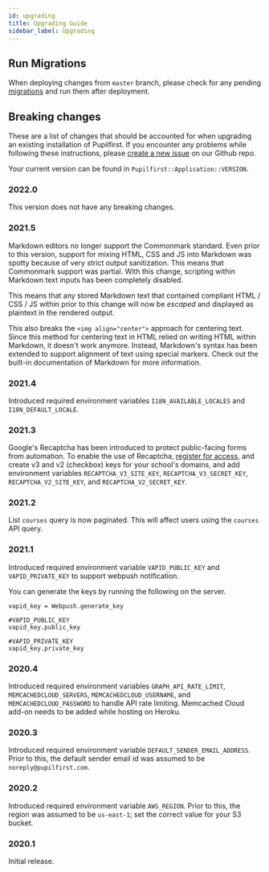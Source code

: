 ```yaml
---
id: upgrading
title: Upgrading Guide
sidebar_label: Upgrading
---
```


## Run Migrations

When deploying changes from `master` branch, please check for any pending [migrations](https://edgeguides.rubyonrails.org/active_record_migrations.html)
and run them after deployment.

## Breaking changes

These are a list of changes that should be accounted for when upgrading an existing installation of Pupilfirst. If you
encounter any problems while following these instructions, please [create a new issue](https://github.com/pupilfirst/pupilfirst/issues/new/choose)
on our Github repo.

Your current version can be found in `Pupilfirst::Application::VERSION`.

### 2022.0

This version does not have any breaking changes.

### 2021.5

Markdown editors no longer support the Commonmark standard. Even prior to this version, support for mixing HTML, CSS
and JS into Markdown was spotty because of very strict output sanitization. This means that Commonmark support was
partial. With this change, scripting within Markdown text inputs has been completely disabled.

This means that any stored Markdown text that contained compliant HTML / CSS / JS within prior to this change will now
be _escaped_ and displayed as plaintext in the rendered output.

This also breaks the `<img align="center">` approach for centering text. Since this method for centering text in HTML
relied on writing HTML within Markdown, it doesn't work anymore. Instead, Markdown's syntax has been extended to support
alignment of text using special markers. Check out the built-in documentation of Markdown for more information.

### 2021.4

Introduced required environment variables `I18N_AVAILABLE_LOCALES` and `I18N_DEFAULT_LOCALE`.

### 2021.3

Google's Recaptcha has been introduced to protect public-facing forms from automation.
To enable the use of Recaptcha, [register for access](https://www.google.com/recaptcha),
and create v3 and v2 (checkbox) keys for your school's domains, and add environment variables
`RECAPTCHA_V3_SITE_KEY`, `RECAPTCHA_V3_SECRET_KEY`, `RECAPTCHA_V2_SITE_KEY`, and `RECAPTCHA_V2_SECRET_KEY`.

### 2021.2

List `courses` query is now paginated. This will affect users using the `courses` API query.

### 2021.1

Introduced required environment variable `VAPID_PUBLIC_KEY` and `VAPID_PRIVATE_KEY` to support webpush notification.

You can generate the keys by running the following on the server.

```
vapid_key = Webpush.generate_key

#VAPID_PUBLIC_KEY
vapid_key.public_key

#VAPID_PRIVATE_KEY
vapid_key.private_key
```

### 2020.4

Introduced required environment variables `GRAPH_API_RATE_LIMIT`, `MEMCACHEDCLOUD_SERVERS`, `MEMCACHEDCLOUD_USERNAME`,
and `MEMCACHEDCLOUD_PASSWORD` to handle API rate limiting. Memcached Cloud add-on needs to be added while hosting on
Heroku.

### 2020.3

Introduced required environment variable `DEFAULT_SENDER_EMAIL_ADDRESS`. Prior to this, the default sender email id
was assumed to be `noreply@pupilfirst.com`.

### 2020.2

Introduced required environment variable `AWS_REGION`. Prior to this, the region was assumed to be `us-east-1`; set
the correct value for your S3 bucket.

### 2020.1

Initial release.

